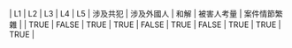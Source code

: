| L1 | L2 | L3 | L4 | L5 | 涉及共犯 | 涉及外國人 | 和解 | 被害人考量 | 案件情節繁雜 |
| TRUE | FALSE | TRUE | TRUE | FALSE | TRUE | FALSE | TRUE | TRUE | TRUE |